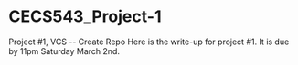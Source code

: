 # CECS543_Project-1
Project #1, VCS -- Create Repo
Here is the write-up for project #1.
It is due by 11pm Saturday March 2nd.
